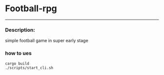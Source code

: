 # Football-rpg
---

### Description:

simple football game in super early stage

### how to ues

```
cargo build
./scripts/start_cli.sh
```